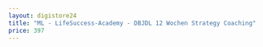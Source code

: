 ```yaml
---
layout: digistore24
title: "ML - LifeSuccess-Academy - DBJDL 12 Wochen Strategy Coaching"
price: 397
---
```

